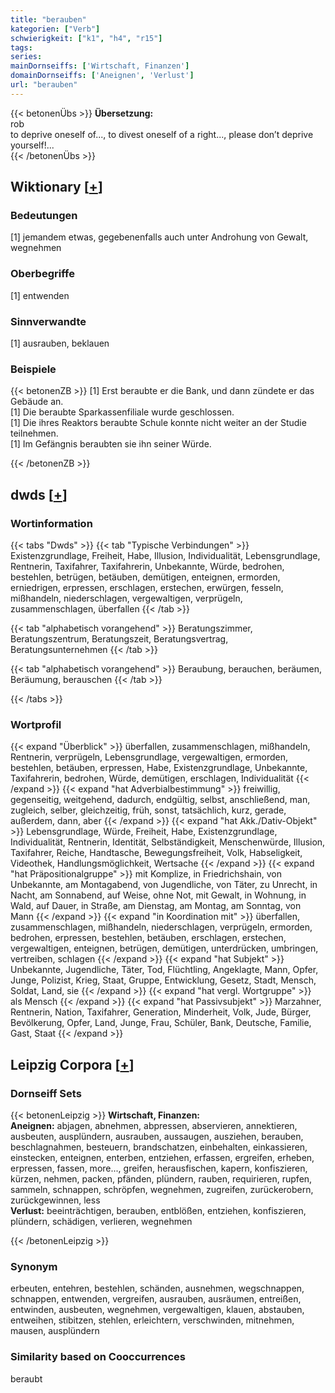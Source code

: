 ```yaml
---
title: "berauben"
kategorien: ["Verb"]
schwierigkeit: ["k1", "h4", "r15"]
tags:
series:
mainDornseiffs: ['Wirtschaft, Finanzen']
domainDornseiffs: ['Aneignen', 'Verlust']
url: "berauben"
---
```


{{< betonenÜbs >}}
**Übersetzung:**  
rob  
to deprive oneself of..., to divest oneself of a right..., please don’t deprive yourself!...  
{{< /betonenÜbs >}}

## Wiktionary [[+](https://de.wiktionary.org/wiki/berauben)]

### Bedeutungen
[1] jemandem etwas, gegebenenfalls auch unter Androhung von Gewalt, wegnehmen  

### Oberbegriffe
[1] entwenden  

### Sinnverwandte
[1] ausrauben, beklauen  

### Beispiele
{{< betonenZB >}}
[1] Erst beraubte er die Bank, und dann zündete er das Gebäude an.  
[1] Die beraubte Sparkassenfiliale wurde geschlossen.  
[1] Die ihres Reaktors beraubte Schule konnte nicht weiter an der Studie teilnehmen.  
[1] Im Gefängnis beraubten sie ihn seiner Würde.  

{{< /betonenZB >}}


## dwds [[+](https://www.dwds.de/wb/berauben)]

### Wortinformation
{{< tabs "Dwds" >}}
{{< tab "Typische Verbindungen" >}}
Existenzgrundlage, Freiheit, Habe, Illusion, Individualität, Lebensgrundlage, Rentnerin, Taxifahrer, Taxifahrerin, Unbekannte, Würde, bedrohen, bestehlen, betrügen, betäuben, demütigen, enteignen, ermorden, erniedrigen, erpressen, erschlagen, erstechen, erwürgen, fesseln, mißhandeln, niederschlagen, vergewaltigen, verprügeln, zusammenschlagen, überfallen
{{< /tab >}}

{{< tab "alphabetisch vorangehend" >}}
Beratungszimmer, Beratungszentrum, Beratungszeit, Beratungsvertrag, Beratungsunternehmen
{{< /tab >}}

{{< tab "alphabetisch vorangehend" >}}
Beraubung, berauchen, beräumen, Beräumung, berauschen
{{< /tab >}}

{{< /tabs >}}

### Wortprofil
{{< expand "Überblick" >}} überfallen, zusammenschlagen, mißhandeln, Rentnerin, verprügeln, Lebensgrundlage, vergewaltigen, ermorden, bestehlen, betäuben, erpressen, Habe, Existenzgrundlage, Unbekannte, Taxifahrerin, bedrohen, Würde, demütigen, erschlagen, Individualität {{< /expand >}}
{{< expand "hat Adverbialbestimmung" >}} freiwillig, gegenseitig, weitgehend, dadurch, endgültig, selbst, anschließend, man, zugleich, selber, gleichzeitig, früh, sonst, tatsächlich, kurz, gerade, außerdem, dann, aber {{< /expand >}}
{{< expand "hat Akk./Dativ-Objekt" >}} Lebensgrundlage, Würde, Freiheit, Habe, Existenzgrundlage, Individualität, Rentnerin, Identität, Selbständigkeit, Menschenwürde, Illusion, Taxifahrer, Reiche, Handtasche, Bewegungsfreiheit, Volk, Habseligkeit, Videothek, Handlungsmöglichkeit, Wertsache {{< /expand >}}
{{< expand "hat Präpositionalgruppe" >}} mit Komplize, in Friedrichshain, von Unbekannte, am Montagabend, von Jugendliche, von Täter, zu Unrecht, in Nacht, am Sonnabend, auf Weise, ohne Not, mit Gewalt, in Wohnung, in Wald, auf Dauer, in Straße, am Dienstag, am Montag, am Sonntag, von Mann {{< /expand >}}
{{< expand "in Koordination mit" >}} überfallen, zusammenschlagen, mißhandeln, niederschlagen, verprügeln, ermorden, bedrohen, erpressen, bestehlen, betäuben, erschlagen, erstechen, vergewaltigen, enteignen, betrügen, demütigen, unterdrücken, umbringen, vertreiben, schlagen {{< /expand >}}
{{< expand "hat Subjekt" >}} Unbekannte, Jugendliche, Täter, Tod, Flüchtling, Angeklagte, Mann, Opfer, Junge, Polizist, Krieg, Staat, Gruppe, Entwicklung, Gesetz, Stadt, Mensch, Soldat, Land, sie {{< /expand >}}
{{< expand "hat vergl. Wortgruppe" >}} als Mensch {{< /expand >}}
{{< expand "hat Passivsubjekt" >}} Marzahner, Rentnerin, Nation, Taxifahrer, Generation, Minderheit, Volk, Jude, Bürger, Bevölkerung, Opfer, Land, Junge, Frau, Schüler, Bank, Deutsche, Familie, Gast, Staat {{< /expand >}}

## Leipzig Corpora [[+](https://corpora.uni-leipzig.de/en/res?word=berauben&corpusId=deu_newscrawl-public_2018)]

### Dornseiff Sets
{{< betonenLeipzig >}}
**Wirtschaft, Finanzen:**  
**Aneignen:** abjagen, abnehmen, abpressen, abservieren, annektieren, ausbeuten, ausplündern, ausrauben, aussaugen, ausziehen, berauben, beschlagnahmen, besteuern, brandschatzen, einbehalten, einkassieren, einstecken, enteignen, enterben, entziehen, erfassen, ergreifen, erheben, erpressen, fassen, more..., greifen, herausfischen, kapern, konfiszieren, kürzen, nehmen, packen, pfänden, plündern, rauben, requirieren, rupfen, sammeln, schnappen, schröpfen, wegnehmen, zugreifen, zurückerobern, zurückgewinnen, less  
**Verlust:** beeinträchtigen, berauben, entblößen, entziehen, konfiszieren, plündern, schädigen, verlieren, wegnehmen  

{{< /betonenLeipzig >}}

### Synonym
erbeuten, entehren, bestehlen, schänden, ausnehmen, wegschnappen, schnappen, entwenden, vergreifen, ausrauben, ausräumen, entreißen, entwinden, ausbeuten, wegnehmen, vergewaltigen, klauen, abstauben, entweihen, stibitzen, stehlen, erleichtern, verschwinden, mitnehmen, mausen, ausplündern


### Similarity based on Cooccurrences
beraubt


